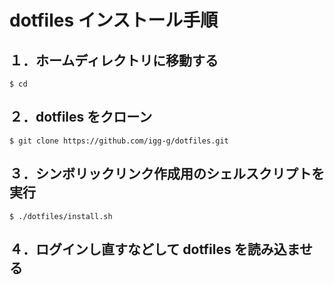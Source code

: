 # dotfiles インストール手順

## １．ホームディレクトリに移動する
`$ cd`

## ２．dotfiles をクローン
`$ git clone https://github.com/igg-g/dotfiles.git`

## ３．シンボリックリンク作成用のシェルスクリプトを実行
`$ ./dotfiles/install.sh`

## ４．ログインし直すなどして dotfiles を読み込ませる
